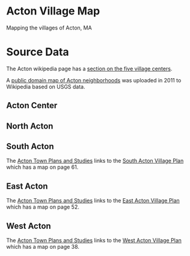 # Acton Village Map

Mapping the villages of Acton, MA

# Source Data

The Acton wikipedia page has a [section on the five village centers](https://en.wikipedia.org/wiki/Acton,_Massachusetts#The_five_village_centers).

A [public domain map of Acton neighborhoods](https://en.wikipedia.org/wiki/File:Acton_ma_map.svg) was uploaded in 2011 to Wikipedia based on USGS data.

## Acton Center
## North Acton
## South Acton

The [Acton Town Plans and Studies](https://www.acton-ma.gov/168/Town-Plans-and-Studies) links to the [South Acton Village Plan](https://www.acton-ma.gov/DocumentView.asp?DID=112) which has a map on page 61.

## East Acton

The [Acton Town Plans and Studies](https://www.acton-ma.gov/168/Town-Plans-and-Studies) links to the [East Acton Village Plan](https://www.acton-ma.gov/DocumentView.asp?DID=113) which has a map on page 52.

## West Acton

The [Acton Town Plans and Studies](https://www.acton-ma.gov/168/Town-Plans-and-Studies) links to the [West Acton Village Plan](https://www.acton-ma.gov/DocumentView.asp?DID=111) which has a map on page 38.

